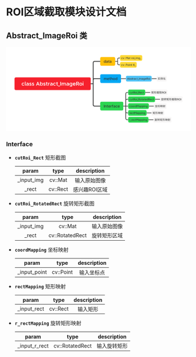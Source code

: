 # ROI区域截取模块设计文档

## Abstract_ImageRoi 类
![](./.images/module_roi_design_doc/class_Abstract_ImageRoi.png)

### Interface
- **`cutRoi_Rect`** 矩形截图

  | param       | type      | description |
  |  :-------:  | :-------: |  :-------:  |
  | _input_img  | cv::Mat   | 输入原始图像  |
  | _rect       | cv::Rect  | 感兴趣ROI区域 |

- **`cutRoi_RotatedRect`**  旋转矩形截图

  | param       | type             | description |
  |  :-------:  | :-------------:  |  :-------:  |
  | _input_img  | cv::Mat          | 输入原始图像  |
  | _rect       | cv::RotatedRect  | 旋转矩形区域  |

- **`coordMapping`** 坐标映射

  | param       | type      | description |
  |  :-------:  | :-------: |  :-------:  |
  | _input_point  | cv::Point   | 输入坐标点  |

- **`rectMapping`** 矩形映射

  | param       | type      | description |
  |  :-------:  | :-------: |  :-------:  |
  | _input_rect  | cv::Rect   | 输入矩形  |

- **`r_rectMapping`** 旋转矩形映射

  | param       | type      | description |
  |  :-------:  | :-------: |  :-------:  |
  | _input_r_rect  | cv::RotatedRect   | 输入旋转矩形  |


